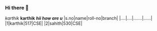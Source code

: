 ### Hi there 👋

<!--
**Vamsikarthik07/Vamsikarthik07** is a ✨ _special_ ✨ repository because its `README.md` (this file) appears on your GitHub profile.

Here are some ideas to get you started:

- 🔭 I’m currently working on ...
- 🌱 I’m currently learning ...
- 👯 I’m looking to collaborate on ...
- 🤔 I’m looking for help with ...
- 💬 Ask me about ...
- 📫 How to reach me: ...
- 😄 Pronouns: ...
- ⚡ Fun fact: ...
-->
*karthik*
**karthik**
***hii how are u***
|s.no|name|roll-no|branch|
|....|....|.......|......|
|1|karthik|517|CSE|
|2|sahith|530|CSE|
